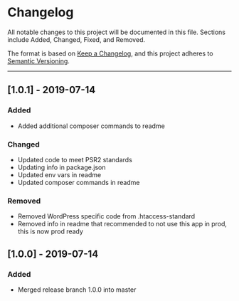 # Changelog

All notable changes to this project will be documented in this file. Sections include Added, Changed, Fixed, and Removed.

The format is based on [Keep a Changelog](https://keepachangelog.com/en/1.0.0/), and this project adheres to [Semantic Versioning](https://semver.org/spec/v2.0.0.html).

---

## [1.0.1] - 2019-07-14

### Added

-   Added additional composer commands to readme

### Changed

-   Updated code to meet PSR2 standards
-   Updating info in package.json
-   Updated env vars in readme
-   Updated composer commands in readme

### Removed

-   Removed WordPress specific code from .htaccess-standard
-   Removed info in readme that recommended to not use this app in prod, this is now prod ready

## [1.0.0] - 2019-07-14

### Added

-   Merged release branch 1.0.0 into master
